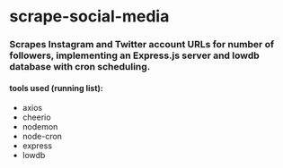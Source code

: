 # scrape-social-media

### Scrapes Instagram and Twitter account URLs for number of followers, implementing an Express.js server and lowdb database with cron scheduling.

#### tools used (running list):
* axios
* cheerio
* nodemon
* node-cron
* express
* lowdb
